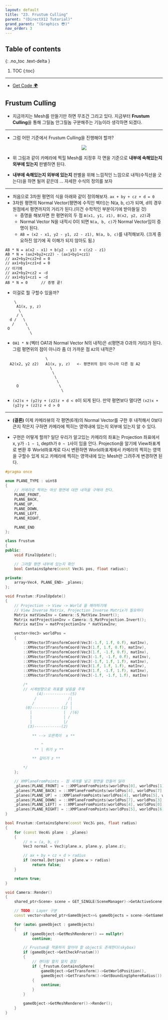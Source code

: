 ```yaml
---
layout: default
title: "23. Frustum Culling"
parent: "(DirectX12 Tutorial)"
grand_parent: "(Graphics 😎)"
nav_order: 3
---
```


## Table of contents
{: .no_toc .text-delta }

1. TOC
{:toc}

---

* [Get Code 🌍](https://github.com/Arthur880708/DirextX12-Example/tree/18)

## Frustum Culling

* 지금까지는 Mesh를 만들기만 하면 무조건 그리고 있다. 지금부터 **Frustum Culling**을 통해 그릴놈 안그릴놈 구분해주는 기능이라 생각하면 되겠다.

---

* 그럼 어떤 기준에서 Frustum Culling을 진행해야 할까?

<p align="center">
  <img src="https://taehyungs-programming-blog.github.io/blog/assets/images/cpp/directx/directx-22-1.png"/>
</p>

* 위 그림과 같이 카메라에 찍힐 Mesh를 지정후 각 면을 기준으로 **내부에 속해있는지 외부에 있는지** 판별하면 된다.

* **내부에 속해있는지 외부에 있는지** 판별을 위해 느낌적인 느낌으로 내적(수직선을 긋는다)을 하면 될꺼 같은데 ... 자세한 수식의 정의를 보자

---

* 처음으로 3차원 평면의 식을 아래와 같이 정의해보자. `ax + by + cz + d = 0`
* 3차원 평면의 Normal Vector(평면에 수직인 벡터)는 N(a, b, c)가 되며, d의 경우 원점에서 평면까지의 거리가 된다.(이건 수학적인 부분이기에 받아들일 것)
	* 증명을 해보자면 한 평면위의 두 점 `A(x1, y1, z1), B(x2, y2, z2)`과
	* Normal Vector N을 내적시 0이 되면 `N(a, b, c)`가 Normal Vector임이 증명이 된다.
	* `AB = (x2 - x1, y2 - y1, z2 - z1), N(a, b, c)`를 내적해보자. (크게 중요하진 않기에 꼭 이해가 되지 않아도 됨.)

```
AB * N = a(x2 - x1) + b(y2 - y1) + c(z2 - z1)
AB * N = (ax2+by2+cz2) - (ax1+by1+cz1)
// ax2+by2+cz2+d = 0
// ax1+by1+cz1+d = 0
// 이기에
// ax2+by2+cz2 = -d
// ax1+by1+cz1 = -d
AB * N = 0      // 증명 끝!
```

* 이걸로 뭘 구할수 있을까?

```
    \
     A1(x, y, z)
      \
     / \
  d /   \
   /     \
 O        \
           \
```

* `OA1 * N` (벡터 OA1과 Normal Vector N의 내적)은 `d`(평면과 O과의 거리)가 된다. 그럼 평면위의 점이 아니라 좀 더 가까운 점 `A2`의 내적은?

```
                  \
  A2(x2, y2 z2)   A1(x, y, z)   <- 평면위의 점이 아니라 다른 점 A2
                    \
                     \
                      \
                       \
     O                  \
                         \
```

* `(x2)x + (y2)y + (z2)z + d < 0`이 되게 된다. 만약 평면보다 멀다면 `(x2)x + (y2)y + (z2)z + d > 0`

---

* **(결론)** 이제 카메라뷰의 각 평면(6개)의 Normal Vector를 구한 후 내적해서 0보다 큰지 작은지 구하면 카메라에 찍히는 영역내에 있는지 외부에 있는지 알 수 있다.

* 구현은 어떻게 할까? 일단 우리가 알고있는 카메라의 좌표는 Projection 좌표에서 x, y가 `-1 ~ 1`, depth가 `0 ~ 1`사이 임을 안다. Projection을 알기에 View좌표계로 변환 후 World좌표계로 다시 변환하면 World좌표계에서 카메라의 찍히는 영역을 구할수 있게 되고 카메라에 찍히는 영역내에 있는 Mesh만 그려주게 변경하면 된다.

```cpp
#pragma once

enum PLANE_TYPE : uint8
{
    // 카메라로 찍히는 여섯 평면에 대한 내적을 구해야 한다.
	PLANE_FRONT,
	PLANE_BACK,
	PLANE_UP,
	PLANE_DOWN,
	PLANE_LEFT,
	PLANE_RIGHT,

	PLANE_END
};

class Frustum
{
public:
	void FinalUpdate();

    // 그려할 평면 내부에 있는지 확인
	bool ContainsSphere(const Vec3& pos, float radius);

private:
	array<Vec4, PLANE_END> _planes;
};
```

```cpp
void Frustum::FinalUpdate()
{
	// Projection -> View -> World 을 해야하기에
	// View Inverse Matrix, Projection Inverse Matrix가 필요하다
	Matrix matViewInv = Camera::S_MatView.Invert();
	Matrix matProjectionInv = Camera::S_MatProjection.Invert();
	Matrix matInv = matProjectionInv * matViewInv;

	vector<Vec3> worldPos =
	{
		::XMVector3TransformCoord(Vec3(-1.f, 1.f, 0.f), matInv),		// 0
		::XMVector3TransformCoord(Vec3(1.f, 1.f, 0.f), matInv),			// 1
		::XMVector3TransformCoord(Vec3(1.f, -1.f, 0.f), matInv),		// 2
		::XMVector3TransformCoord(Vec3(-1.f, -1.f, 0.f), matInv),		// 3
		::XMVector3TransformCoord(Vec3(-1.f, 1.f, 1.f), matInv),		// 4
		::XMVector3TransformCoord(Vec3(1.f, 1.f, 1.f), matInv),			// 5
		::XMVector3TransformCoord(Vec3(1.f, -1.f, 1.f), matInv),		// 6
		::XMVector3TransformCoord(Vec3(-1.f, -1.f, 1.f), matInv)		// 7

		/*
        // 시계방향으로 좌표를 넣음을 주목
		      (4)------------(5)
	  	     /              /|
            /		       / |
		 (0)------------ (1) |
		   |              |  /(6)
		   |              | /
		   |              |/
          (3)------------(2)

            ** --> 오른쪽이  x **

                ^
             ** | 위가 y **

            ** 깊이가 z **

		*/
	};

    // XMPlaneFromPoints - 점 세개를 넣고 평면을 만들어 달라
	_planes[PLANE_FRONT] = ::XMPlaneFromPoints(worldPos[0], worldPos[1], worldPos[2]);  // 시계 방향
	_planes[PLANE_BACK] = ::XMPlaneFromPoints(worldPos[4], worldPos[7], worldPos[5]);   // 반시계 방향
	_planes[PLANE_UP] = ::XMPlaneFromPoints(worldPos[4], worldPos[5], worldPos[1]);     // 시계 방향(CW)
	_planes[PLANE_DOWN] = ::XMPlaneFromPoints(worldPos[7], worldPos[3], worldPos[6]);   // 반시계 방향(CCW)
	_planes[PLANE_LEFT] = ::XMPlaneFromPoints(worldPos[4], worldPos[0], worldPos[7]);   // 시계 방향
	_planes[PLANE_RIGHT] = ::XMPlaneFromPoints(worldPos[5], worldPos[6], worldPos[1]);  // 반시계 방향(CCW)
}

bool Frustum::ContainsSphere(const Vec3& pos, float radius)
{
	for (const Vec4& plane : _planes)
	{
		// n = (a, b, c)
		Vec3 normal = Vec3(plane.x, plane.y, plane.z);

		// ax + by + cz + d > radius
		if (normal.Dot(pos) + plane.w > radius)
			return false;
	}

	return true;
}
```

```cpp
void Camera::Render()
{
	shared_ptr<Scene> scene = GET_SINGLE(SceneManager)->GetActiveScene();

	// TODO : Layer 구분
	const vector<shared_ptr<GameObject>>& gameObjects = scene->GetGameObjects();

	for (auto& gameObject : gameObjects)
	{
		if (gameObject->GetMeshRenderer() == nullptr)
			continue;

        // Frustum을 적용하지 말아야 할 object도 존재한다(skybox)
		if (gameObject->GetCheckFrustum())
		{
            // 랜더링 할지 말지 결정
			if (_frustum.ContainsSphere(
				gameObject->GetTransform()->GetWorldPosition(),
				gameObject->GetTransform()->GetBoundingSphereRadius()) == false)
			{
				continue;
			}
		}

		gameObject->GetMeshRenderer()->Render();
	}
}
```
